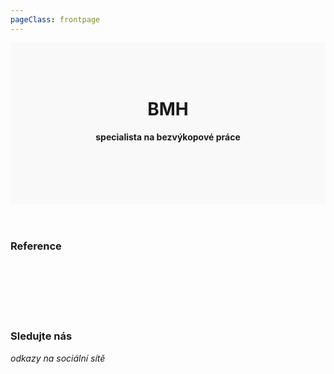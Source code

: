 ```yaml
---
pageClass: frontpage
---
```

<div style="text-align: center; padding: 50px 0 80px 0; background-color: rgba(170, 170, 170, 0.05);">
<h1>BMH</h1>
<h4>specialista na bezvýkopové práce</h4>
</div>

<ServicesRouter />

<br>
<br>


### Reference

<br>
<br>
<br>
<br>
<br>

### Sledujte nás

*odkazy na sociální sítě*

<br>
<br>
<br>
<br>
<br>

<Contact />
